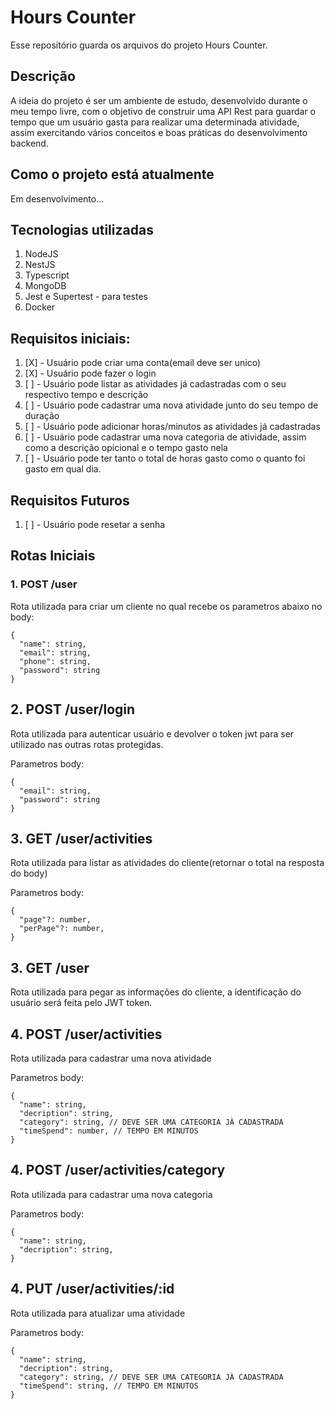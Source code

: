 # Hours Counter
Esse repositório guarda os arquivos do projeto Hours Counter.

## Descrição

A ideia do projeto é ser um ambiente de estudo, desenvolvido durante o meu tempo livre, com o objetivo de construir uma API Rest para guardar o tempo que um usuário gasta para realizar uma determinada atividade, assim exercitando vários conceitos e boas práticas do desenvolvimento backend. 

## Como o projeto está atualmente
 Em desenvolvimento...

## Tecnologias utilizadas
1. NodeJS
2. NestJS
3. Typescript
4. MongoDB
5. Jest e Supertest - para testes
6. Docker

## Requisitos iniciais:

1. [X] - Usuário pode criar uma conta(email deve ser unico)
2. [X] - Usuário pode fazer o login
3. [ ] - Usuário pode listar as atividades já cadastradas com o seu respectivo tempo e descrição
4. [ ] - Usuário pode cadastrar uma nova atividade junto do seu tempo de duração
5. [ ] - Usuário pode adicionar horas/minutos as atividades já cadastradas
6. [ ] - Usuário pode cadastrar uma nova categoria de atividade, assim como a descrição opicional e o tempo gasto nela
7. [ ] - Usuário pode ter tanto o total de horas gasto como o quanto foi gasto em qual dia. 

## Requisitos Futuros

1. [ ] - Usuário pode resetar a senha

## Rotas Iniciais
### 1. POST /user

Rota utilizada para criar um cliente no qual recebe os parametros abaixo no body:

```tsx
{
  "name": string,
  "email": string,
  "phone": string,
  "password": string
}
```

## 2. POST /user/login

Rota utilizada para autenticar usuário e devolver o token jwt para ser utilizado nas outras rotas protegidas. 

Parametros body: 

```tsx
{
  "email": string,
  "password": string
}
```

## 3. GET /user/activities

Rota utilizada para listar as atividades do cliente(retornar o total na resposta do body)

Parametros body: 

```tsx
{
  "page"?: number,
  "perPage"?: number, 
}
```

## 3. GET /user

Rota utilizada para pegar as informações do cliente, a identificação do usuário será feita pelo JWT token. 

## 4. POST /user/activities

Rota utilizada para cadastrar uma nova atividade

Parametros body: 

```tsx
{
  "name": string,
  "decription": string,
  "category": string, // DEVE SER UMA CATEGORIA JÀ CADASTRADA
  "timeSpend": number, // TEMPO EM MINUTOS
}
```

## 4. POST /user/activities/category

Rota utilizada para cadastrar uma nova categoria

Parametros body: 

```tsx
{
  "name": string,
  "decription": string,
}
```

## 4. PUT /user/activities/:id

Rota utilizada para atualizar uma atividade 

Parametros body: 

```tsx
{
  "name": string,
  "decription": string,
  "category": string, // DEVE SER UMA CATEGORIA JÀ CADASTRADA
  "timeSpend": string, // TEMPO EM MINUTOS 
}
```